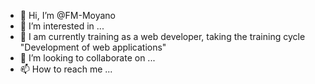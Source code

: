 - 👋 Hi, I’m @FM-Moyano
- 👀 I’m interested in ...
- 🌱 I am currently training as a web developer, taking the training cycle "Development of web applications"
- 💞️ I’m looking to collaborate on ...
- 📫 How to reach me ...

<!---
FM-Moyano/FM-Moyano is a ✨ special ✨ repository because its `README.md` (this file) appears on your GitHub profile.
You can click the Preview link to take a look at your changes.
--->
